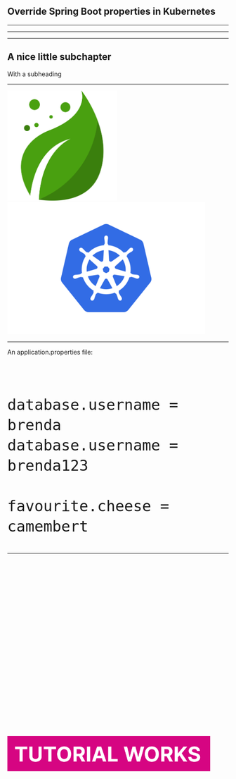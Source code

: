 <!-- .slide: class="title" -->
## Override Spring Boot properties in Kubernetes

---

<!-- .slide: data-background-video="190614_08_CamelYurts_HD_02.mp4" -->

---

<!-- .slide: data-background-video="190111_09_BangkokPort_Drone_07.mp4" -->

---

<!-- .slide: class="chapter" -->
## A nice little subchapter
With a subheading

---

<div class="r-hstack">
    <img src="leaf.svg" width="250" height="250">
    <img src="kubernetes.svg" height="300">
</div>

---

An application.properties file:

<pre style="font-size: 2.5rem"><code data-trim data-line-numbers="4">
database.username = brenda
database.username = brenda123

favourite.cheese = camembert
</code></pre>

---

<!-- .slide: data-transition-speed="slow" -->
<img src="../common/logo.png" style="padding-top: 400px; height: 80px; width: auto;"/>
